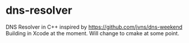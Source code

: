 # dns-resolver
DNS Resolver in C++ inspired by https://github.com/jvns/dns-weekend \
Building in Xcode at the moment. Will change to cmake at some point. 
